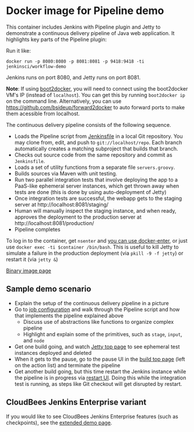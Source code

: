 Docker image for Pipeline demo
==============================

This container includes Jenkins with Pipeline plugin and Jetty to demonstrate a continuous delivery pipeline of Java web application.
It highlights key parts of the Pipeline plugin:

Run it like:

    docker run -p 8080:8080 -p 8081:8081 -p 9418:9418 -ti jenkinsci/workflow-demo

Jenkins runs on port 8080, and Jetty runs on port 8081.

__Note__: If using [boot2docker](https://github.com/boot2docker/boot2docker), you will need to connect using the boot2docker
VM's IP (instead of `localhost`).  You can get this by running `boot2docker ip` on the command line. Alternatively, you can use https://github.com/bsideup/forward2docker to auto forward ports to make them acessible from localhost.

The continuous delivery pipeline consists of the following sequence.

* Loads the Pipeline script from [Jenkinsfile](https://github.com/jenkinsci/workflow-plugin/blob/master/demo/repo/Jenkinsfile) in a local Git repository.
  You may clone from, edit, and push to `git://localhost/repo`.
  Each branch automatically creates a matching subproject that builds that branch.
* Checks out source code from the same repository and commit as `Jenkinsfile`.
* Loads a set of utility functions from a separate file `servers.groovy`.
* Builds sources via Maven with unit testing.
* Run two parallel integration tests that involve deploying the app to a PaaS-like ephemeral server instances, which get
  thrown away when tests are done (this is done by using auto-deployment of Jetty)
* Once integration tests are successful, the webapp gets to the staging server at http://localhost:8081/staging/
* Human will manually inspect the staging instance, and when ready, approves the deployment to the production server at http://localhost:8081/production/
* Pipeline completes

To log in to the container, get `nsenter` and [you can use docker-enter](http://jpetazzo.github.io/2014/06/23/docker-ssh-considered-evil/),
or just use `docker exec -ti $container /bin/bash`.
This is useful to kill Jetty to simulate a failure in the production deployment (via `pkill -9 -f jetty`) or restart it (via `jetty &`)

[Binary image page](https://registry.hub.docker.com/u/jenkinsci/workflow-demo/)

Sample demo scenario
--------------------

* Explain the setup of the continuous delivery pipeline in a picture
* Go to [job configuration](http://localhost:8080/job/cd/configure) and walk through the Pipeline script
  and how that implements the pipeline explained above
    * Discuss use of abstractions like functions to organize complex pipeline
    * Highlight and explain some of the primitives, such as `stage`, `input`, and `node`
* Get one build going, and watch [Jetty top page](http://localhost:8081/) to see ephemeral test instances
  deployed and deleted
* When it gets to the pause, go to the pause UI in the [build top page](http://localhost:8080/job/cd/1/) (left on the action list) and terminate the pipeline
* Get another build going, but this time restart the Jenkins instance while the pipeline is in progress
  via [restart UI](http://localhost:8080/restart). Doing this while the integration test is running,
  as steps like Git checkout will get disrupted by restart.

CloudBees Jenkins Enterprise variant
--------------------------

If you would like to see CloudBees Jenkins Enterprise features (such as checkpoints),
see the [extended demo page](https://registry.hub.docker.com/u/cloudbees/workflow-demo/).
